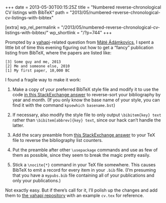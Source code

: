 +++
date = 2013-05-30T00:15:25Z
title = "Numbered reverse-chronological CV listings with BibTeX"
path = "2013/05/numbered-reverse-chronological-cv-listings-with-bibtex"

[extra]
wp_rel_permalink = "/2013/05/numbered-reverse-chronological-cv-listings-with-bibtex/"
wp_shortlink = "/?p=744"
+++

Prompted by a [yahapj](/2011/12/introducing-yahapj/ "Introducing:
yahapj")\-related question from [Máté
Ádámkovics](http://astro.berkeley.edu/~madamkov/), I spent a little bit of
time this evening figuring out how to get a “fancy” publication listing from
BibTeX, where the papers are listed like:

```
[3] Some guy and me, 2013
[2] Me and someone else, 2010
[1] My first paper, 10,000 BC
```

I found a fragile way to make it work:

1. Make a copy of your preferred BibTeX style file and modify it to use the
   code [in this StackExchange answer](http://tex.stackexchange.com/a/33332)
   to reverse-sort your bibliography by year and month. (If you only know the
   base name of your style, you can find it with the command `kpsewhich
   basename.bst`)

2. If necessary, also modify the style file to only output `\bibitem{key}
   text` rather than `\bibitem[abbrev]{key} text`, since our hack can’t handle
   the latter.

3. Add the scary preamble from
   [this StackExchange answer](http://tex.stackexchange.com/a/75613) to your
   TeX file to reverse the bibliography list counters.

4. Put the preamble after other `\usepackage` commands and use as few of them
   as possible, since they seem to break the magic pretty easily.

5. Stick a `\nocite{*}` command in your TeX file somewhere. This causes BibTeX
   to emit a record for every item in your `.bib` file. (I’m presuming that
   you have a `mypubs.bib` file containing all of your publications and only
   your publications.)

Not exactly easy. But if there’s call for it, I’ll polish up the changes and
add them to [the yahapj repository](https://github.com/pkgw/yahapj/) with an
example `cv.tex` for reference.
